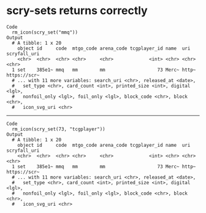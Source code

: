 # scry-sets returns correctly

    Code
      rm_icon(scry_set("mmq"))
    Output
      # A tibble: 1 x 20
        object id     code  mtgo_code arena_code tcgplayer_id name  uri   scryfall_uri
        <chr>  <chr>  <chr> <chr>     <chr>             <int> <chr> <chr> <chr>       
      1 set    385e1~ mmq   mm        mm                   73 Merc~ http~ https://scr~
      # ... with 11 more variables: search_uri <chr>, released_at <date>,
      #   set_type <chr>, card_count <int>, printed_size <int>, digital <lgl>,
      #   nonfoil_only <lgl>, foil_only <lgl>, block_code <chr>, block <chr>,
      #   icon_svg_uri <chr>

---

    Code
      rm_icon(scry_set(73, "tcgplayer"))
    Output
      # A tibble: 1 x 20
        object id     code  mtgo_code arena_code tcgplayer_id name  uri   scryfall_uri
        <chr>  <chr>  <chr> <chr>     <chr>             <int> <chr> <chr> <chr>       
      1 set    385e1~ mmq   mm        mm                   73 Merc~ http~ https://scr~
      # ... with 11 more variables: search_uri <chr>, released_at <date>,
      #   set_type <chr>, card_count <int>, printed_size <int>, digital <lgl>,
      #   nonfoil_only <lgl>, foil_only <lgl>, block_code <chr>, block <chr>,
      #   icon_svg_uri <chr>

